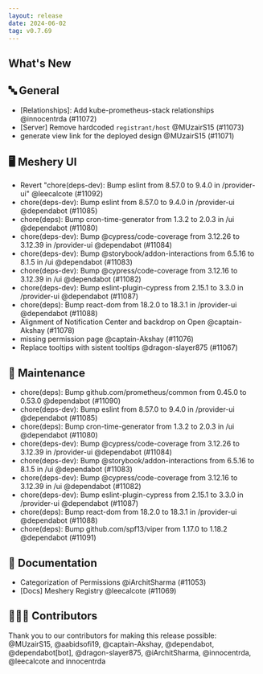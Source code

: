 ```yaml
---
layout: release
date: 2024-06-02
tag: v0.7.69
---
```


## What's New
## 🔤 General
- [Relationships]: Add kube-prometheus-stack relationships @innocentrda (#11072)
- [Server] Remove hardcoded `registrant/host` @MUzairS15 (#11073)
- generate view link for the deployed design @MUzairS15 (#11071)

## 🖥 Meshery UI

- Revert "chore(deps-dev): Bump eslint from 8.57.0 to 9.4.0 in /provider-ui" @leecalcote (#11092)
- chore(deps-dev): Bump eslint from 8.57.0 to 9.4.0 in /provider-ui @dependabot (#11085)
- chore(deps): Bump cron-time-generator from 1.3.2 to 2.0.3 in /ui @dependabot (#11080)
- chore(deps-dev): Bump @cypress/code-coverage from 3.12.26 to 3.12.39 in /provider-ui @dependabot (#11084)
- chore(deps-dev): Bump @storybook/addon-interactions from 6.5.16 to 8.1.5 in /ui @dependabot (#11083)
- chore(deps-dev): Bump @cypress/code-coverage from 3.12.16 to 3.12.39 in /ui @dependabot (#11082)
- chore(deps-dev): Bump eslint-plugin-cypress from 2.15.1 to 3.3.0 in /provider-ui @dependabot (#11087)
- chore(deps): Bump react-dom from 18.2.0 to 18.3.1 in /provider-ui @dependabot (#11088)
- Alignment of Notification Center and backdrop on Open @captain-Akshay (#11078)
- missing permission page @captain-Akshay (#11076)
- Replace tooltips with sistent tooltips @dragon-slayer875 (#11067)

## 🧰 Maintenance

- chore(deps): Bump github.com/prometheus/common from 0.45.0 to 0.53.0 @dependabot (#11090)
- chore(deps-dev): Bump eslint from 8.57.0 to 9.4.0 in /provider-ui @dependabot (#11085)
- chore(deps): Bump cron-time-generator from 1.3.2 to 2.0.3 in /ui @dependabot (#11080)
- chore(deps-dev): Bump @cypress/code-coverage from 3.12.26 to 3.12.39 in /provider-ui @dependabot (#11084)
- chore(deps-dev): Bump @storybook/addon-interactions from 6.5.16 to 8.1.5 in /ui @dependabot (#11083)
- chore(deps-dev): Bump @cypress/code-coverage from 3.12.16 to 3.12.39 in /ui @dependabot (#11082)
- chore(deps-dev): Bump eslint-plugin-cypress from 2.15.1 to 3.3.0 in /provider-ui @dependabot (#11087)
- chore(deps): Bump react-dom from 18.2.0 to 18.3.1 in /provider-ui @dependabot (#11088)
- chore(deps): Bump github.com/spf13/viper from 1.17.0 to 1.18.2 @dependabot (#11091)

## 📖 Documentation

- Categorization of Permissions @iArchitSharma (#11053)
- [Docs] Meshery Registry @leecalcote (#11069)

## 👨🏽‍💻 Contributors

Thank you to our contributors for making this release possible:
@MUzairS15, @aabidsofi19, @captain-Akshay, @dependabot, @dependabot[bot], @dragon-slayer875, @iArchitSharma, @innocentrda, @leecalcote and innocentrda
